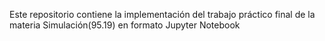 Este repositorio contiene la implementación del trabajo práctico final de la materia Simulación(95.19) en formato Jupyter Notebook
